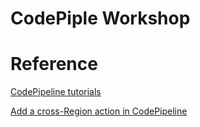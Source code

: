 # CodePiple Workshop

# Reference
[CodePipeline tutorials](https://docs.aws.amazon.com/zh_cn/codepipeline/latest/userguide/tutorials.html)

[Add a cross-Region action in CodePipeline](https://docs.aws.amazon.com/codepipeline/latest/userguide/actions-create-cross-region.html)
